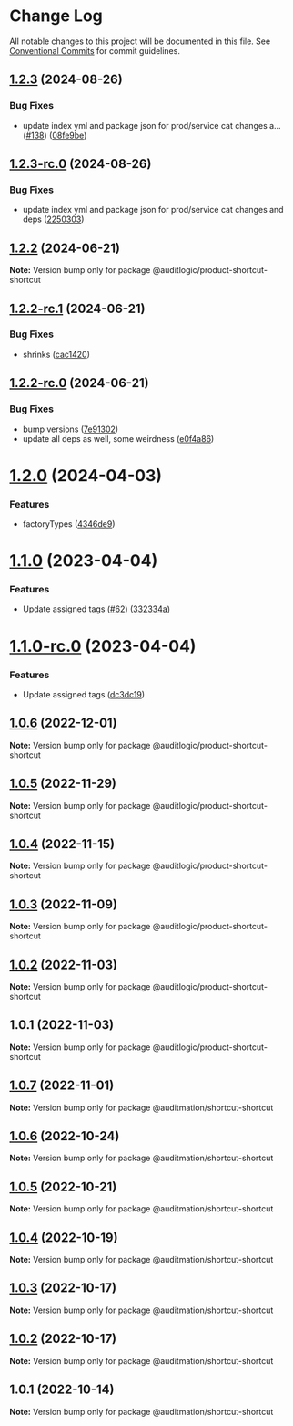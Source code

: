 # Change Log

All notable changes to this project will be documented in this file.
See [Conventional Commits](https://conventionalcommits.org) for commit guidelines.

## [1.2.3](https://github.com/auditlogic/product/compare/@auditlogic/product-shortcut-shortcut@1.2.2...@auditlogic/product-shortcut-shortcut@1.2.3) (2024-08-26)


### Bug Fixes

* update index yml and package json for prod/service cat changes a… ([#138](https://github.com/auditlogic/product/issues/138)) ([08fe9be](https://github.com/auditlogic/product/commit/08fe9beb1c8457462a19bc69caa02e6212d97e1a))





## [1.2.3-rc.0](https://github.com/auditlogic/product/compare/@auditlogic/product-shortcut-shortcut@1.2.2...@auditlogic/product-shortcut-shortcut@1.2.3-rc.0) (2024-08-26)


### Bug Fixes

* update index yml and package json for prod/service cat changes and deps ([2250303](https://github.com/auditlogic/product/commit/225030363a363608240135b7ebed386b28f01e4b))





## [1.2.2](https://github.com/auditlogic/product/compare/@auditlogic/product-shortcut-shortcut@1.2.2-rc.1...@auditlogic/product-shortcut-shortcut@1.2.2) (2024-06-21)

**Note:** Version bump only for package @auditlogic/product-shortcut-shortcut





## [1.2.2-rc.1](https://github.com/auditlogic/product/compare/@auditlogic/product-shortcut-shortcut@1.2.2-rc.0...@auditlogic/product-shortcut-shortcut@1.2.2-rc.1) (2024-06-21)


### Bug Fixes

* shrinks ([cac1420](https://github.com/auditlogic/product/commit/cac14200fefcd8183ab69fe89a47bd3f70f563e9))





## [1.2.2-rc.0](https://github.com/auditlogic/product/compare/@auditlogic/product-shortcut-shortcut@1.2.0...@auditlogic/product-shortcut-shortcut@1.2.2-rc.0) (2024-06-21)


### Bug Fixes

* bump versions ([7e91302](https://github.com/auditlogic/product/commit/7e913023b8b312150ed7762c32fbbe616be71de5))
* update all deps as well, some weirdness ([e0f4a86](https://github.com/auditlogic/product/commit/e0f4a864714e2d3de6bbf3da014d5312fe53be2f))





# [1.2.0](https://github.com/auditlogic/product/compare/@auditlogic/product-shortcut-shortcut@1.1.0...@auditlogic/product-shortcut-shortcut@1.2.0) (2024-04-03)


### Features

* factoryTypes ([4346de9](https://github.com/auditlogic/product/commit/4346de92693aee892fccf725338ffc7b80ab182b))





# [1.1.0](https://github.com/auditlogic/product/compare/@auditlogic/product-shortcut-shortcut@1.0.6...@auditlogic/product-shortcut-shortcut@1.1.0) (2023-04-04)


### Features

* Update assigned tags ([#62](https://github.com/auditlogic/product/issues/62)) ([332334a](https://github.com/auditlogic/product/commit/332334ac1b4a57ff812914e70573c91539a06bf4))





# [1.1.0-rc.0](https://github.com/auditlogic/product/compare/@auditlogic/product-shortcut-shortcut@1.0.6...@auditlogic/product-shortcut-shortcut@1.1.0-rc.0) (2023-04-04)


### Features

* Update assigned tags ([dc3dc19](https://github.com/auditlogic/product/commit/dc3dc19fc1eed87cbc16dbdcf7131bf46ffcfbb7))





## [1.0.6](https://github.com/auditlogic/product/compare/@auditlogic/product-shortcut-shortcut@1.0.5...@auditlogic/product-shortcut-shortcut@1.0.6) (2022-12-01)

**Note:** Version bump only for package @auditlogic/product-shortcut-shortcut





## [1.0.5](https://github.com/auditlogic/product/compare/@auditlogic/product-shortcut-shortcut@1.0.4...@auditlogic/product-shortcut-shortcut@1.0.5) (2022-11-29)

**Note:** Version bump only for package @auditlogic/product-shortcut-shortcut





## [1.0.4](https://github.com/auditlogic/product/compare/@auditlogic/product-shortcut-shortcut@1.0.3...@auditlogic/product-shortcut-shortcut@1.0.4) (2022-11-15)

**Note:** Version bump only for package @auditlogic/product-shortcut-shortcut





## [1.0.3](https://github.com/auditlogic/product/compare/@auditlogic/product-shortcut-shortcut@1.0.2...@auditlogic/product-shortcut-shortcut@1.0.3) (2022-11-09)

**Note:** Version bump only for package @auditlogic/product-shortcut-shortcut





## [1.0.2](https://github.com/auditlogic/product/compare/@auditlogic/product-shortcut-shortcut@1.0.1...@auditlogic/product-shortcut-shortcut@1.0.2) (2022-11-03)

**Note:** Version bump only for package @auditlogic/product-shortcut-shortcut





## 1.0.1 (2022-11-03)

**Note:** Version bump only for package @auditlogic/product-shortcut-shortcut





## [1.0.7](https://github.com/auditmation/store-content/compare/@auditmation/shortcut-shortcut@1.0.6...@auditmation/shortcut-shortcut@1.0.7) (2022-11-01)

**Note:** Version bump only for package @auditmation/shortcut-shortcut





## [1.0.6](https://github.com/auditmation/store-content/compare/@auditmation/shortcut-shortcut@1.0.5...@auditmation/shortcut-shortcut@1.0.6) (2022-10-24)

**Note:** Version bump only for package @auditmation/shortcut-shortcut





## [1.0.5](https://github.com/auditmation/store-content/compare/@auditmation/shortcut-shortcut@1.0.4...@auditmation/shortcut-shortcut@1.0.5) (2022-10-21)

**Note:** Version bump only for package @auditmation/shortcut-shortcut





## [1.0.4](https://github.com/auditmation/store-content/compare/@auditmation/shortcut-shortcut@1.0.3...@auditmation/shortcut-shortcut@1.0.4) (2022-10-19)

**Note:** Version bump only for package @auditmation/shortcut-shortcut





## [1.0.3](https://github.com/auditmation/store-content/compare/@auditmation/shortcut-shortcut@1.0.2...@auditmation/shortcut-shortcut@1.0.3) (2022-10-17)

**Note:** Version bump only for package @auditmation/shortcut-shortcut





## [1.0.2](https://github.com/auditmation/store-content/compare/@auditmation/shortcut-shortcut@1.0.1...@auditmation/shortcut-shortcut@1.0.2) (2022-10-17)

**Note:** Version bump only for package @auditmation/shortcut-shortcut





## 1.0.1 (2022-10-14)

**Note:** Version bump only for package @auditmation/shortcut-shortcut
